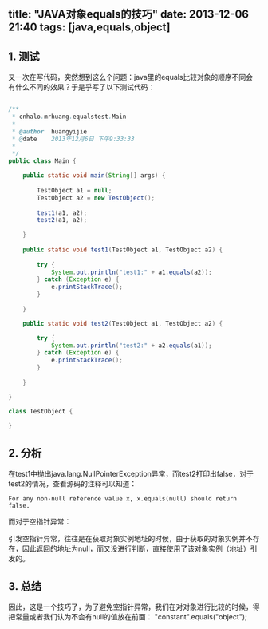 title:  "JAVA对象equals的技巧"
date:  2013-12-06 21:40
tags: [java,equals,object]
---

## 1.	测试

又一次在写代码，突然想到这么个问题：java里的equals比较对象的顺序不同会有什么不同的效果？于是乎写了以下测试代码：

```java

/**
 * cnhalo.mrhuang.equalstest.Main
 *
 * @author	huangyijie
 * @date	2013年12月6日 下午9:33:33
 * 
 */
public class Main {

	public static void main(String[] args) {
		
		TestObject a1 = null;
		TestObject a2 = new TestObject();
		
		test1(a1, a2);
		test2(a1, a2);
	
	}
	
	public static void test1(TestObject a1, TestObject a2) {
		
		try {
			System.out.println("test1:" + a1.equals(a2));
		} catch (Exception e) {
			e.printStackTrace();
		}
	
	}

	public static void test2(TestObject a1, TestObject a2) {

		try {
			System.out.println("test2:" + a2.equals(a1));
		} catch (Exception e) {
			e.printStackTrace();
		}
		
	}

}

class TestObject {
	
}

```

## 2.	分析
在test1中抛出java.lang.NullPointerException异常，而test2打印出false，对于test2的情况，查看源码的注释可以知道：

	For any non-null reference value x, x.equals(null) should return false.

而对于空指针异常：

引发空指针异常，往往是在获取对象实例地址的时候，由于获取的对象实例并不存在，因此返回的地址为null，而又没进行判断，直接使用了该对象实例（地址）引发的。

## 3.	总结

因此，这是一个技巧了，为了避免空指针异常，我们在对对象进行比较的时候，得把常量或者我们认为不会有null的值放在前面： "constant".equals("object");
